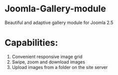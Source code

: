 # Joomla-Gallery-module
Beautiful and adaptive gallery module for Joomla 2.5

# Capabilities:

1. Convenient responsive image grid
2. Swipe, zoom and download images
3. Upload images from a folder on the site server
